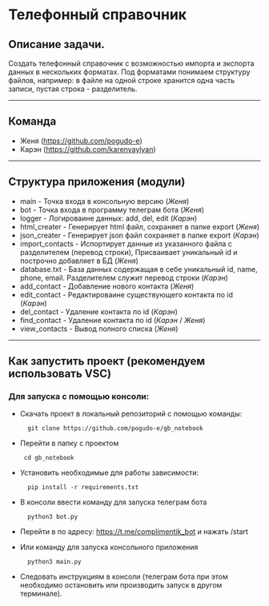 # Телефонный справочник

## Описание задачи.
Создать телефонный справочник с возможностью импорта и экспорта данных в нескольких форматах.
Под форматами понимаем структуру файлов, например: в файле на одной строке хранится одна часть записи, пустая строка - разделитель.

---
## Команда

- Женя (https://github.com/pogudo-e)
- Карэн (https://github.com/karenyaylyan)

---
## Структура приложения (модули)

- main - Точка входа в консольную версию (*Женя*)
- bot - Точка входа в программу телеграм бота (*Женя*)
- logger - Логироваине данных: add, del, edit (*Карэн*)
- html_creater - Генерирует html файл, сохраняет в папке export (*Женя*)
- json_creater - Генерирует json файл сохраняет в папке export (*Карэн*)
- import_contacts - Испортирует данные из указанного файла с разделителем (перевод строки), Присваивает уникальный id и построчно добавляет в БД (*Женя*)
- database.txt - База данных содержащая в себе уникальный  id, name, phone, email. Разделителем служит перевод строки (*Карэн*)
- add_contact - Добавление нового контакта (*Женя*)
- edit_contact - Редактироваине существующего контакта по id (*Карэн*)
- del_contact - Удаление контакта по id (*Карэн*)
- find_contact - Удаление контакта по id (*Карэн* / *Женя*)
- view_contacts - Вывод полного списка (*Женя*)

---
## Как запустить проект (рекомендуем использовать VSC)

### Для запуска с помощью консоли:
- Скачать проект в локальный репозиторий с помощью команды:

        git clone https://github.com/pogudo-e/gb_notebook

-  Перейти в папку с проектом
        
        cd gb_notebook

- Установить необходимые для работы зависимости:

        pip install -r requirements.txt

- В консоли ввести команду для запуска телеграм бота
        
        python3 bot.py

- Перейти в по адресу: https://t.me/complimentik_bot и нажать /start 

- Или команду для запуска консольного приложения
        
        python3 main.py

- Следовать инструкциям в консоли (телеграм бота при этом необходимо остановить или производить запуск в другом терминале).
